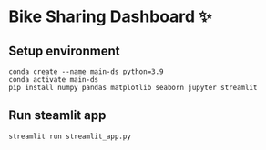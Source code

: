 # Bike Sharing Dashboard ✨

## Setup environment
```
conda create --name main-ds python=3.9
conda activate main-ds
pip install numpy pandas matplotlib seaborn jupyter streamlit 
```

## Run steamlit app
```
streamlit run streamlit_app.py
```

